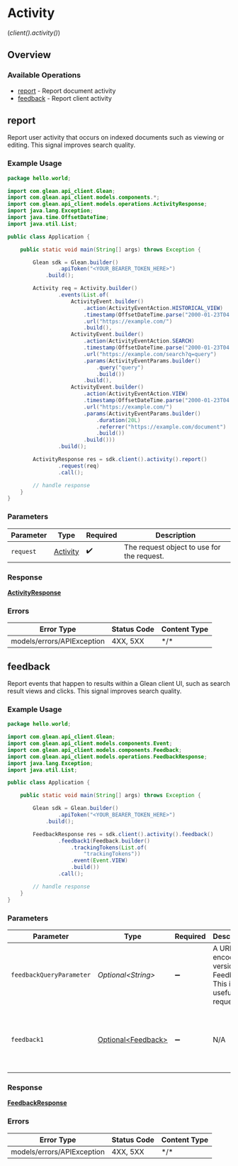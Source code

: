# Activity
(*client().activity()*)

## Overview

### Available Operations

* [report](#report) - Report document activity
* [feedback](#feedback) - Report client activity

## report

Report user activity that occurs on indexed documents such as viewing or editing. This signal improves search quality.

### Example Usage

```java
package hello.world;

import com.glean.api_client.Glean;
import com.glean.api_client.models.components.*;
import com.glean.api_client.models.operations.ActivityResponse;
import java.lang.Exception;
import java.time.OffsetDateTime;
import java.util.List;

public class Application {

    public static void main(String[] args) throws Exception {

        Glean sdk = Glean.builder()
                .apiToken("<YOUR_BEARER_TOKEN_HERE>")
            .build();

        Activity req = Activity.builder()
                .events(List.of(
                    ActivityEvent.builder()
                        .action(ActivityEventAction.HISTORICAL_VIEW)
                        .timestamp(OffsetDateTime.parse("2000-01-23T04:56:07.000Z"))
                        .url("https://example.com/")
                        .build(),
                    ActivityEvent.builder()
                        .action(ActivityEventAction.SEARCH)
                        .timestamp(OffsetDateTime.parse("2000-01-23T04:56:07.000Z"))
                        .url("https://example.com/search?q=query")
                        .params(ActivityEventParams.builder()
                            .query("query")
                            .build())
                        .build(),
                    ActivityEvent.builder()
                        .action(ActivityEventAction.VIEW)
                        .timestamp(OffsetDateTime.parse("2000-01-23T04:56:07.000Z"))
                        .url("https://example.com/")
                        .params(ActivityEventParams.builder()
                            .duration(20L)
                            .referrer("https://example.com/document")
                            .build())
                        .build()))
                .build();

        ActivityResponse res = sdk.client().activity().report()
                .request(req)
                .call();

        // handle response
    }
}
```

### Parameters

| Parameter                                   | Type                                        | Required                                    | Description                                 |
| ------------------------------------------- | ------------------------------------------- | ------------------------------------------- | ------------------------------------------- |
| `request`                                   | [Activity](../../models/shared/Activity.md) | :heavy_check_mark:                          | The request object to use for the request.  |

### Response

**[ActivityResponse](../../models/operations/ActivityResponse.md)**

### Errors

| Error Type                 | Status Code                | Content Type               |
| -------------------------- | -------------------------- | -------------------------- |
| models/errors/APIException | 4XX, 5XX                   | \*/\*                      |

## feedback

Report events that happen to results within a Glean client UI, such as search result views and clicks.  This signal improves search quality.

### Example Usage

```java
package hello.world;

import com.glean.api_client.Glean;
import com.glean.api_client.models.components.Event;
import com.glean.api_client.models.components.Feedback;
import com.glean.api_client.models.operations.FeedbackResponse;
import java.lang.Exception;
import java.util.List;

public class Application {

    public static void main(String[] args) throws Exception {

        Glean sdk = Glean.builder()
                .apiToken("<YOUR_BEARER_TOKEN_HERE>")
            .build();

        FeedbackResponse res = sdk.client().activity().feedback()
                .feedback1(Feedback.builder()
                    .trackingTokens(List.of(
                        "trackingTokens"))
                    .event(Event.VIEW)
                    .build())
                .call();

        // handle response
    }
}
```

### Parameters

| Parameter                                                        | Type                                                             | Required                                                         | Description                                                      | Example                                                          |
| ---------------------------------------------------------------- | ---------------------------------------------------------------- | ---------------------------------------------------------------- | ---------------------------------------------------------------- | ---------------------------------------------------------------- |
| `feedbackQueryParameter`                                         | *Optional\<String>*                                              | :heavy_minus_sign:                                               | A URL encoded versions of Feedback. This is useful for requests. |                                                                  |
| `feedback1`                                                      | [Optional\<Feedback>](../../models/components/Feedback.md)       | :heavy_minus_sign:                                               | N/A                                                              | {<br/>"trackingTokens": [<br/>"trackingTokens"<br/>],<br/>"event": "VIEW"<br/>} |

### Response

**[FeedbackResponse](../../models/operations/FeedbackResponse.md)**

### Errors

| Error Type                 | Status Code                | Content Type               |
| -------------------------- | -------------------------- | -------------------------- |
| models/errors/APIException | 4XX, 5XX                   | \*/\*                      |